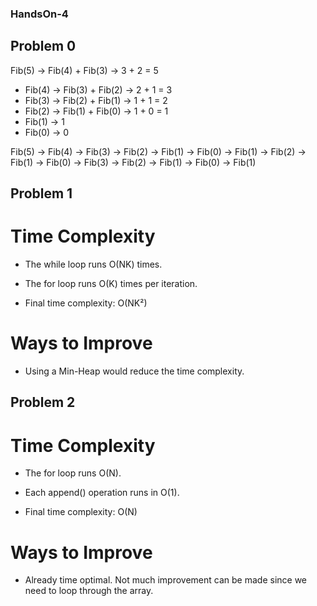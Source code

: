 ### HandsOn-4

## Problem 0


Fib(5) -> Fib(4) + Fib(3) -> 3 + 2 = 5
- Fib(4) -> Fib(3) + Fib(2) -> 2 + 1 = 3
- Fib(3) -> Fib(2) + Fib(1) -> 1 + 1 = 2
- Fib(2) -> Fib(1) + Fib(0) -> 1 + 0 = 1
- Fib(1) -> 1
- Fib(0) -> 0

Fib(5) -> Fib(4) -> Fib(3) -> Fib(2) -> Fib(1) -> Fib(0) -> Fib(1) -> Fib(2) -> Fib(1) -> Fib(0) -> Fib(3) -> Fib(2) -> Fib(1) -> Fib(0) -> Fib(1)

## Problem 1

# Time Complexity

- The while loop runs O(NK) times.

- The for loop runs O(K) times per iteration.

- Final time complexity: O(NK²)

# Ways to Improve

- Using a Min-Heap would reduce the time complexity.

## Problem 2

# Time Complexity

- The for loop runs O(N).

- Each append() operation runs in O(1).

- Final time complexity: O(N)

# Ways to Improve

- Already time optimal. Not much improvement can be made since we need to loop through the array.
